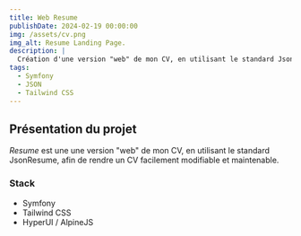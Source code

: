 ```yaml
---
title: Web Resume
publishDate: 2024-02-19 00:00:00
img: /assets/cv.png
img_alt: Resume Landing Page.
description: |
  Création d'une version "web" de mon CV, en utilisant le standard JsonResume.
tags:
  - Symfony
  - JSON 
  - Tailwind CSS
---
```


## Présentation du projet

_Resume_ est une une version "web" de mon CV, en utilisant le standard JsonResume,
afin de rendre un CV facilement modifiable et maintenable.

### Stack

* Symfony 
* Tailwind CSS
* HyperUI / AlpineJS




